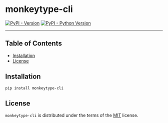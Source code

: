 # monkeytype-cli

[![PyPI - Version](https://img.shields.io/pypi/v/monkeytype-cli.svg)](https://pypi.org/project/monkeytype-cli)
[![PyPI - Python Version](https://img.shields.io/pypi/pyversions/monkeytype-cli.svg)](https://pypi.org/project/monkeytype-cli)

-----

## Table of Contents

- [Installation](#installation)
- [License](#license)

## Installation

```console
pip install monkeytype-cli
```

## License

`monkeytype-cli` is distributed under the terms of the [MIT](https://spdx.org/licenses/MIT.html) license.